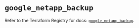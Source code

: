 # `google_netapp_backup`

Refer to the Terraform Registry for docs: [`google_netapp_backup`](https://registry.terraform.io/providers/hashicorp/google/6.32.0/docs/resources/netapp_backup).
